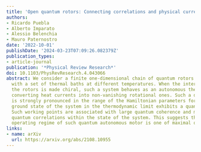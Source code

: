 ```yaml
---
title: 'Open quantum rotors: Connecting correlations and physical currents'
authors:
- Ricardo Puebla
- Alberto Imparato
- Alessio Belenchia
- Mauro Paternostro
date: '2022-10-01'
publishDate: '2024-03-23T07:09:26.082379Z'
publication_types:
- article-journal
publication: '*Physical Review Research*'
doi: 10.1103/PhysRevResearch.4.043066
abstract: We consider a finite one-dimensional chain of quantum rotors interacting
  with a set of thermal baths at different temperatures. When the interaction between
  the rotors is made chiral, such a system behaves as an autonomous thermal motor,
  converting heat currents into non-vanishing rotational ones. Such a dynamical response
  is strongly pronounced in the range of the Hamiltonian parameters for which the
  ground state of the system in the thermodynamic limit exhibits a quantum phase transition.
  Such working points are associated with large quantum coherence and multipartite
  quantum correlations within the state of the system. This suggests that the optimal
  operating regime of such quantum autonomous motor is one of maximal quantumness.
links:
- name: arXiv
  url: https://arxiv.org/abs/2108.10955
---
```

